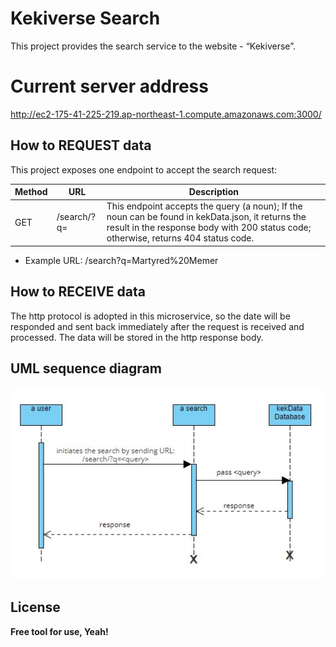 # Kekiverse Search
This project provides the search service to the website - “Kekiverse”.

# Current server address
http://ec2-175-41-225-219.ap-northeast-1.compute.amazonaws.com:3000/

## How to REQUEST data
This project exposes one endpoint to accept the search request:

|Method|URL|Description|      
|-----|------------------|------------------|      
|GET|/search/?q=<query>|This endpoint accepts the query (a noun); If the noun can be found in kekData.json, it returns the result in the response body with 200 status code; otherwise, returns 404 status code.|

- Example URL: /search?q=Martyred%20Memer


## How to RECEIVE data
The http protocol is adopted in this microservice, so the date will be responded and sent back immediately after the request is received and processed. The data will be stored in the http response body.

## UML sequence diagram
![alt text](/SequenceDiagram.jpg)


## License

**Free tool for use, Yeah!**
